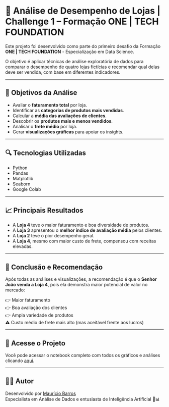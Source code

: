 # 🏪 Análise de Desempenho de Lojas | Challenge 1 – Formação ONE | TECH FOUNDATION

Este projeto foi desenvolvido como parte do primeiro desafio da Formação **ONE | TECH FOUNDATION** - Especialização em Data Science.

O objetivo é aplicar técnicas de análise exploratória de dados para comparar o desempenho de quatro lojas fictícias e recomendar qual 
delas deve ser vendida, com base em diferentes indicadores.

---

## 🎯 Objetivos da Análise

- Avaliar o **faturamento total** por loja.
- Identificar as **categorias de produtos mais vendidas**.
- Calcular a **média das avaliações de clientes**.
- Descobrir os **produtos mais e menos vendidos**.
- Analisar o **frete médio** por loja.
- Gerar **visualizações gráficas** para apoiar os insights.

---

## 🔍 Tecnologias Utilizadas

- Python
- Pandas
- Matplotlib
- Seaborn
- Google Colab

---

## 📈 Principais Resultados

- A **Loja 4** teve o maior faturamento e boa diversidade de produtos.
- A **Loja 3** apresentou o **melhor índice de avaliação média** pelos clientes.
- A **Loja 2** teve o pior desempenho geral.
- A **Loja 4**, mesmo com maior custo de frete, compensou com receitas elevadas.

---

## 📒 Conclusão e Recomendação

Após todas as análises e visualizações, a recomendação é que o **Senhor João venda a Loja 4**, pois ela demonstra maior potencial de valor no mercado:

👉 Maior faturamento  
👉 Boa avaliação dos clientes  
👉 Ampla variedade de produtos  
⚠️ Custo médio de frete mais alto (mas aceitável frente aos lucros)

---

## 📂 Acesse o Projeto

Você pode acessar o notebook completo com todos os gráficos e análises clicando [aqui](https://drive.google.com/file/d/1YTkknz_X7hoPieMJ4-1kO0xAHiuNSnQw/view?usp=sharing).

---

## 👩‍💻 Autor

Desenvolvido por [Maurício Barros](https://github.com/opusvix)  
Especialista em Análise de Dados e entusiasta de Inteligência Artificial 🤖📊

